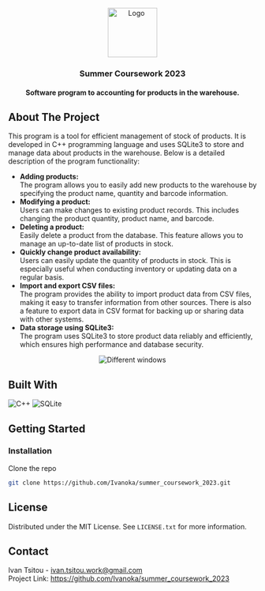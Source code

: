 <!-- PROJECT LOGO -->
<br />
<div align="center">
  <a href="https://github.com/Ivanoka/summer_coursework_2023">
    <img src="https://github.com/Ivanoka/summer_coursework_2023/blob/master/icons/mainIcon.png" alt="Logo" width="100" height="100">
  </a>
  <h3 align="center">Summer Coursework 2023</h3>
  <h4 align="center">Software program to accounting for products in the warehouse.</h3>
</div>



<!-- ABOUT THE PROJECT -->
## About The Project
This program is a tool for efficient management of stock of products. It is developed in C++ programming language and uses SQLite3 to store and manage data about products in the warehouse. Below is a detailed description of the program functionality:
* <b>Adding products:</b><br />
The program allows you to easily add new products to the warehouse by specifying the product name, quantity and barcode information.
* <b>Modifying a product:</b><br />
Users can make changes to existing product records. This includes changing the product quantity, product name, and barcode.
* <b>Deleting a product:</b><br />
Easily delete a product from the database. This feature allows you to manage an up-to-date list of products in stock.
* <b>Quickly change product availability:</b><br />
Users can easily update the quantity of products in stock. This is especially useful when conducting inventory or updating data on a regular basis.
* <b>Import and export CSV files:</b><br />
The program provides the ability to import product data from CSV files, making it easy to transfer information from other sources. There is also a feature to export data in CSV format for backing up or sharing data with other systems.
* <b>Data storage using SQLite3:</b><br />
The program uses SQLite3 to store product data reliably and efficiently, which ensures high performance and database security.
<div align="center">
  <img src="https://github.com/Ivanoka/summer_coursework_2023/blob/master/images/different_windows.png" alt="Different windows">
</div>



<!-- TECHNOLOGY -->
## Built With
![C++](https://img.shields.io/badge/c++-%2300599C.svg?style=for-the-badge&logo=c%2B%2B&logoColor=white)
![SQLite](https://img.shields.io/badge/sqlite-%2307405e.svg?style=for-the-badge&logo=sqlite&logoColor=white)



<!-- GETTING STARTED -->
## Getting Started
### Installation
Clone the repo
   ```sh
   git clone https://github.com/Ivanoka/summer_coursework_2023.git
   ```



<!-- LICENSE -->
## License
Distributed under the MIT License. See `LICENSE.txt` for more information.



<!-- CONTACT -->
## Contact
Ivan Tsitou - ivan.tsitou.work@gmail.com<br />
Project Link: https://github.com/Ivanoka/summer_coursework_2023

